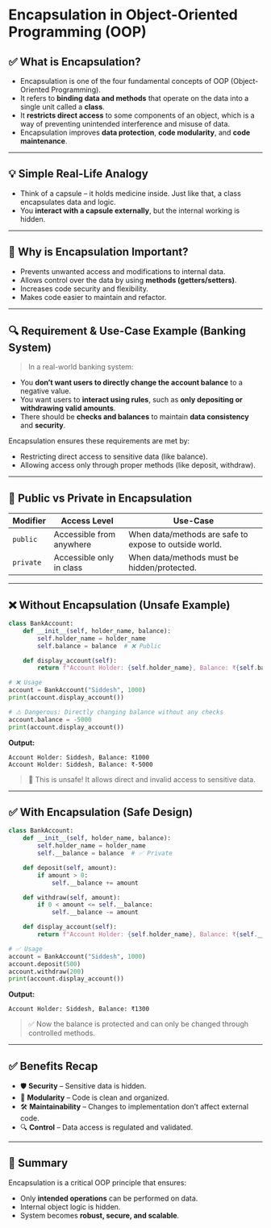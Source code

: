 # **Encapsulation in Object-Oriented Programming (OOP)**

## ✅ What is Encapsulation?
- Encapsulation is one of the four fundamental concepts of OOP (Object-Oriented Programming).
- It refers to **binding data and methods** that operate on the data into a single unit called a **class**.
- It **restricts direct access** to some components of an object, which is a way of preventing unintended interference and misuse of data.
- Encapsulation improves **data protection**, **code modularity**, and **code maintenance**.

---

## 💡 Simple Real-Life Analogy
- Think of a capsule – it holds medicine inside. Just like that, a class encapsulates data and logic.
- You **interact with a capsule externally**, but the internal working is hidden.

---

## 🔐 Why is Encapsulation Important?
- Prevents unwanted access and modifications to internal data.
- Allows control over the data by using **methods (getters/setters)**.
- Increases code security and flexibility.
- Makes code easier to maintain and refactor.

---

## 🔍 Requirement & Use-Case Example (Banking System)
> In a real-world banking system:

- You **don’t want users to directly change the account balance** to a negative value.
- You want users to **interact using rules**, such as **only depositing or withdrawing valid amounts**.
- There should be **checks and balances** to maintain **data consistency** and **security**.

Encapsulation ensures these requirements are met by:
- Restricting direct access to sensitive data (like balance).
- Allowing access only through proper methods (like deposit, withdraw).

---

## 🧩 Public vs Private in Encapsulation
| Modifier | Access Level              | Use-Case                                               |
|----------|---------------------------|--------------------------------------------------------|
| `public` | Accessible from anywhere  | When data/methods are safe to expose to outside world. |
| `private`| Accessible only in class  | When data/methods must be hidden/protected.            |

---

## ❌ Without Encapsulation (Unsafe Example)
```python
class BankAccount:
    def __init__(self, holder_name, balance):
        self.holder_name = holder_name
        self.balance = balance  # ❌ Public

    def display_account(self):
        return f"Account Holder: {self.holder_name}, Balance: ₹{self.balance}"

# ❌ Usage
account = BankAccount("Siddesh", 1000)
print(account.display_account())

# ⚠️ Dangerous: Directly changing balance without any checks
account.balance = -5000
print(account.display_account())
```
**Output:**
```
Account Holder: Siddesh, Balance: ₹1000
Account Holder: Siddesh, Balance: ₹-5000
```
> 🛑 This is unsafe! It allows direct and invalid access to sensitive data.

---

## ✅ With Encapsulation (Safe Design)
```python
class BankAccount:
    def __init__(self, holder_name, balance):
        self.holder_name = holder_name
        self.__balance = balance  # ✅ Private

    def deposit(self, amount):
        if amount > 0:
            self.__balance += amount

    def withdraw(self, amount):
        if 0 < amount <= self.__balance:
            self.__balance -= amount

    def display_account(self):
        return f"Account Holder: {self.holder_name}, Balance: ₹{self.__balance}"

# ✅ Usage
account = BankAccount("Siddesh", 1000)
account.deposit(500)
account.withdraw(200)
print(account.display_account())
```
**Output:**
```
Account Holder: Siddesh, Balance: ₹1300
```
> ✅ Now the balance is protected and can only be changed through controlled methods.

---

## ✅ Benefits Recap
- 🛡️ **Security** – Sensitive data is hidden.
- 🧩 **Modularity** – Code is clean and organized.
- 🛠️ **Maintainability** – Changes to implementation don’t affect external code.
- 🔍 **Control** – Data access is regulated and validated.

---

## 📌 Summary
Encapsulation is a critical OOP principle that ensures:
- Only **intended operations** can be performed on data.
- Internal object logic is hidden.
- System becomes **robust, secure, and scalable**.
